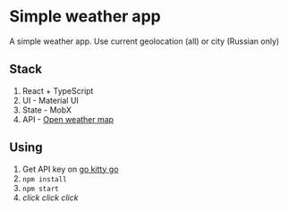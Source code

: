 # Simple weather app
A simple weather app. Use current geolocation (all) or city (Russian only)
## Stack
1. React + TypeScript
2. UI - Material UI
3. State - MobX
4. API - [Open weather map](https://openweathermap.org/)
## Using
1. Get API key on [go kitty go](https://home.openweathermap.org/api_keys)
2. ```npm install```
3. ```npm start```
4. _click click click_

